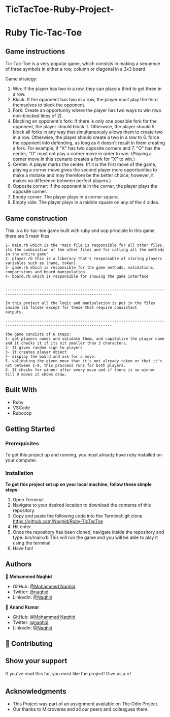 # TicTacToe-Ruby-Project-

# Ruby Tic-Tac-Toe

## Game instructions

Tic-Tac-Toe is a very popular game, which consists in making a sequence of three symbols in either a row, column or diagonal in a 3x3 board.

Game strategy:

1. Win: If the player has two in a row, they can place a third to get three in a row.
2. Block: If the opponent has two in a row, the player must play the third themselves to block the opponent.
3. Fork: Create an opportunity where the player has two ways to win (two non-blocked lines of 2).
4. Blocking an opponent's fork: If there is only one possible fork for the opponent, the player should block it. Otherwise, the player should 5. block all forks in any way that simultaneously allows them to create two in a row. Otherwise, the player should create a two in a row to 6. force the opponent into defending, as long as it doesn't result in them creating a fork. For example, if "X" has two opposite corners and 7. "O" has the center, "O" must not play a corner move in order to win. (Playing a corner move in this scenario creates a fork for "X" to win.)
5. Center: A player marks the center. (If it is the first move of the game, playing a corner move gives the second player more opportunities to make a mistake and may therefore be the better choice; however, it makes no difference between perfect players.)
6. Opposite corner: If the opponent is in the corner, the player plays the opposite corner.
7. Empty corner: The player plays in a corner square.
8. Empty side: The player plays in a middle square on any of the 4 sides.

## Game construction

This is a tic-tac-toe game built with ruby and oop principle
In this game there are 5 main files

    1- main.rb which is the "main file is responsible for all other files, its the combination of the other files and for calling all the methods in the entire game"
    2- player.rb this is a liberary that's responsable of storing players variables such as (name, token).
    3- game.rb which is responsible for the game methods, validations, comparisions and board manipulation.
    4- board.rb which is responsible for showing the game interface


    ---------------------------------------------------------------------------------------------------------------------

    In this project all the logic and manipulation is put in the files inside lib folder except for these that require consistant
    outputs.

    ---------------------------------------------------------------------------------------------------------------------

    the game consists of 6 steps:
    1- get players names and validate them, and capitalize the player name and it checks it if its nit smaller than 3 characters.
    2- It gives random sign to players
    3- It creates player object
    4- display the board and ask for a move.
    5- validating the given move that it's not already taken or that it's not between 1-9, this proccess runs for both players.
    6- It checks for winner after every move and if there is no winner till 9 moves it shows draw.

## Built With

- Ruby
- VSCode
- Rubocop

## Getting Started

### Prerequisites

To get this project up and running, you must already have ruby installed on your computer.

### Installation

**To get this project set up on your local machine, follow these simple steps:**

1. Open Terminal.
2. Navigate to your desired location to download the contents of this repository.
3. Copy and paste the following code into the Terminal:
   git clone https://github.com/Naqhid/Ruby-TicTacToe
4. Hit enter.
5. Once the repository has been cloned, navigate inside the repository and type:
   bin/main.rb
   This will run the game and you will be able to play it using the terminal.
6. Have fun!

## Authors

👤 **Mohammed Naqhid**

- GitHub: [@Mohammed Naqhid ](https://github.com/Naqhid)
- Twitter: [@naqhid](https://twitter.com/naqhid)
- LinkedIn: [@Naqhid](https://www.linkedin.com/in/mohammed-naqhid-ab3080189/)

👤 **Anand Kumar**

- GitHub: [@Mohammed Naqhid ](https://github.com/Naqhid)
- Twitter: [@naqhid](https://twitter.com/naqhid)
- LinkedIn: [@Naqhid](https://www.linkedin.com/in/mohammed-naqhid-ab3080189/)

## :handshake: Contributing

## Show your support

If you've read this far, you must like the project! Give us a :star:️!

## Acknowledgments

- This Project was part of an assignment available on The Odin Project.
- Our thanks to Microverse and all our peers and colleagues there.
